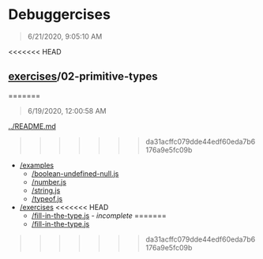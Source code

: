 # Debuggercises 

> 6/21/2020, 9:05:10 AM 

<<<<<<< HEAD
## [exercises](../README.md)/02-primitive-types 
=======
> 6/19/2020, 12:00:58 AM 

[../README.md](../README.md)
>>>>>>> da31acffc079dde44edf60eda7b6176a9e5fc09b

- [/examples](./examples/README.md)
  - [/boolean-undefined-null.js](./examples/README.md#boolean-undefined-nulljs)  
  - [/number.js](./examples/README.md#numberjs)  
  - [/string.js](./examples/README.md#stringjs)  
  - [/typeof.js](./examples/README.md#typeofjs)  
- [/exercises](./exercises/README.md)
<<<<<<< HEAD
  - [/fill-in-the-type.js](./exercises/README.md#fill-in-the-typejs) - _incomplete_ 
=======
  - [/fill-in-the-type.js](./exercises/README.md#fill-in-the-typejs)  

>>>>>>> da31acffc079dde44edf60eda7b6176a9e5fc09b
